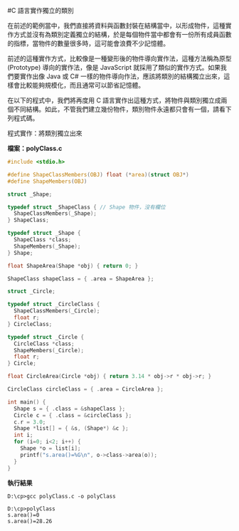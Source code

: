 #C 語言實作獨立的類別

在前述的範例當中，我們直接將資料與函數封裝在結構當中，以形成物件，這種實作方式並沒有為類別定義獨立的結構，於是每個物件當中都會有一份所有成員函數的指標，當物件的數量很多時，這可能會浪費不少記憶體。

前述的這種實作方式，比較像是一種變形後的物件導向實作法，這種方法稱為原型 (Prototype) 導向的實作法，像是 JavaScript 就採用了類似的實作方式。如果我們要實作出像 Java 或 C# 一樣的物件導向作法，應該將類別的結構獨立出來，這樣會比較能夠規模化，而且通常可以節省記憶體。

在以下的程式中，我們將再度用 C 語言實作出這種方式，將物件與類別獨立成兩個不同結構。如此，不管我們建立幾份物件，類別物件永遠都只會有一個，請看下列程式碼。

程式實作：將類別獨立出來

**檔案：polyClass.c**

```c
#include <stdio.h>

#define ShapeClassMembers(OBJ) float (*area)(struct OBJ*)
#define ShapeMembers(OBJ) 

struct _Shape;

typedef struct _ShapeClass { // Shape 物件，沒有欄位
  ShapeClassMembers(_Shape);
} ShapeClass;

typedef struct _Shape {
  ShapeClass *class;
  ShapeMembers(_Shape);
} Shape;

float ShapeArea(Shape *obj) { return 0; }

ShapeClass shapeClass = { .area = ShapeArea };

struct _Circle;

typedef struct _CircleClass {
  ShapeClassMembers(_Circle);
  float r;
} CircleClass;

typedef struct _Circle {
  CircleClass *class;
  ShapeMembers(_Circle);
  float r;
} Circle;

float CircleArea(Circle *obj) { return 3.14 * obj->r * obj->r; }

CircleClass circleClass = { .area = CircleArea };

int main() {
  Shape s = { .class = &shapeClass };
  Circle c = { .class = &circleClass };
  c.r = 3.0;
  Shape *list[] = { &s, (Shape*) &c };
  int i;
  for (i=0; i<2; i++) {
    Shape *o = list[i];
    printf("s.area()=%G\n", o->class->area(o));
  }
}
```

**執行結果**

    D:\cp>gcc polyClass.c -o polyClass

    D:\cp>polyClass
    s.area()=0
    s.area()=28.26